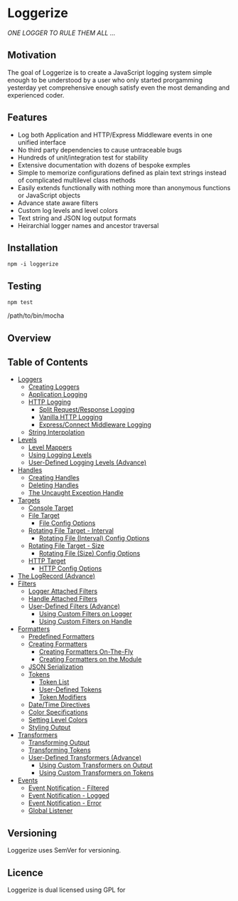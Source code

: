 # Loggerize

*ONE LOGGER TO RULE THEM ALL ...*

## Motivation

The goal of Loggerize is to create a JavaScript logging system simple enough to be 
understood by a user who only started prorgamming yesterday yet comprehensive 
enough satisfy even the most demanding and experienced coder.

## Features

- Log both Application and HTTP/Express Middleware events in one unified interface 
- No third party dependencies to cause untraceable bugs
- Hundreds of unit/integration test for stability
- Extensive documentation with dozens of bespoke exmples
- Simple to memorize configurations defined as plain text strings instead of complicated 
  multilevel class methods
- Easily extends functionally with nothing more than anonymous functions or JavaScript objects
- Advance state aware filters
- Custom log levels and level colors
- Text string and JSON log output formats
- Heirarchial logger names and ancestor traversal

## Installation

`npm -i loggerize`

## Testing

`npm test`

/path/to/bin/mocha

## Overview



## Table of Contents
- [Loggers](#)
	- [Creating Loggers](#)
	- [Application Logging](#)
	- [HTTP Logging](#)
		- [Split Request/Response Logging](#)
		- [Vanilla HTTP Logging](#)
		- [Express/Connect Middleware Logging](#)
	- [String Interpolation](#)
- [Levels](#)
	- [Level Mappers](#)
	- [Using Logging Levels](#)
	- [User-Defined Logging Levels (Advance)](#)
- [Handles](#)
	- [Creating Handles](#)
	- [Deleting Handles](#)
	- [The Uncaught Exception Handle](#)
- [Targets](#)
	- [Console Target](#)
	- [File Target](#)
		- [File Config Options](#)
	- [Rotating File Target - Interval](#)
		- [Rotating File (Interval) Config Options](#)
	- [Rotating File Target - Size](#)
		- [Rotating File (Size) Config Options](#)
	- [HTTP Target](#)
		- [HTTP Config Options](#)
- [The LogRecord (Advance)](#)
- [Filters](#)
	- [Logger Attached Filters](#)
	- [Handle Attached Filters](#)
	- [User-Defined Filters (Advance)](#)
		- [Using Custom Filters on Logger](#)
		- [Using Custom Filters on Handle](#)
- [Formatters](#)
	- [Predefined Formatters](#)
	- [Creating Formatters](#)
		- [Creating Formatters On-The-Fly](#)
		- [Creating Formatters on the Module](#)
	- [JSON Serialization](#)
	- [Tokens](#)
		- [Token List](#)
		- [User-Defined Tokens](#)
		- [Token Modifiers](#)
	- [Date/Time Directives](#)
	- [Color Specifications](#)
	- [Setting Level Colors](#)
	- [Styling Output](#)
- [Transformers](#)
	- [Transforming Output](#)
	- [Transforming Tokens](#)
	- [User-Defined Transformers (Advance)](#)
		- [Using Custom Transformers on Output](#)
		- [Using Custom Transformers on Tokens](#)
- [Events](#)
	- [Event Notification - Filtered](#)
	- [Event Notification - Logged](#)
	- [Event Notification - Error](#)
	- [Global Listener](#)	

## Versioning

Loggerize uses SemVer for versioning.

## Licence

Loggerize is dual licensed using GPL for 




